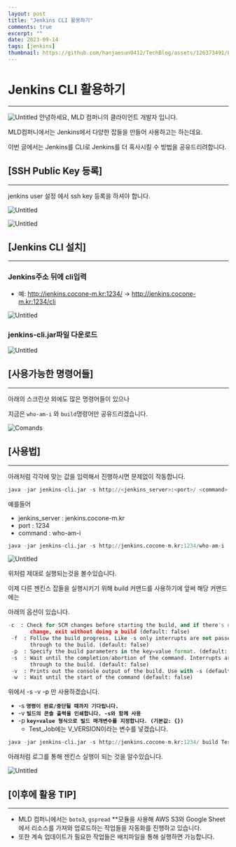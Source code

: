 ```yaml
---
layout: post
title: "Jenkins CLI 활용하기"
comments: true
excerpt: ""
date: 2023-09-14
tags: [jenkins]
thumbnail: https://github.com/hanjaesun0412/TechBlog/assets/126373491/86512f6d-2fde-4232-a62c-f719c1cab148
---
```


# Jenkins CLI 활용하기

---

![Untitled](https://github.com/hanjaesun0412/TechBlog/assets/126373491/86512f6d-2fde-4232-a62c-f719c1cab148)
안녕하세요, MLD 컴퍼니의 클라이언트 개발자 입니다.

MLD컴퍼니에서는 Jenkins에서 다양한 잡들을 만들어 사용하고는 하는데요.

이번 글에서는 Jenkins를 CLI로 Jenkins를 더 혹사시킬 수 방법을 공유드리려합니다.

## **[SSH Public Key 등록]**

---

jenkins user 설정 에서 ssh key 등록을 하셔야 합니다.

![Untitled](https://github.com/hanjaesun0412/TechBlog/assets/126373491/5c20587f-82d6-494a-9cec-936e3cf0dc9d)

![Untitled](https://github.com/hanjaesun0412/TechBlog/assets/126373491/8852ec36-bd38-45d4-a07d-3ff175e6bf6d)

## [Jenkins CLI 설치]

---

### Jenkins주소 뒤에 cli입력

- 예: http://jenkins.cocone-m.kr:1234/ → http://jenkins.cocone-m.kr:1234/cli

![Untitled](https://github.com/hanjaesun0412/TechBlog/assets/126373491/2111da75-3651-4e92-ade1-a1097704c553)

### jenkins-cli.jar파일 다운로드

![Untitled](https://github.com/hanjaesun0412/TechBlog/assets/126373491/713d39f8-ebb6-4fd4-9b40-88284911d1eb)

## [사용가능한 명령어들]

---

아래의 스크린샷 외에도 많은 명령어들이 있으나

지금은 `who-am-i` 와 `build`명령어만 공유드리겠습니다.

![Comands](https://github.com/hanjaesun0412/TechBlog/assets/126373491/471f081f-d547-48ac-868e-2cb7624d82ec)

## [사용법]

---

아래처럼 각각에 맞는 값을 입력해서 진행하시면 문제없이 작동합니다.

```python
java -jar jenkins-cli.jar -s http://<jenkins_server>:<port>/ <command>
```

예를들어

- jenkins_server : jenkins.cocone-m.kr
- port : 1234
- command : who-am-i

```python
java -jar jenkins-cli.jar -s http://jenkins.cocone-m.kr:1234/who-am-i
```

![Untitled](https://github.com/hanjaesun0412/TechBlog/assets/126373491/8356a12a-6134-4fd0-800f-ff1b0cce4f8a)

위처럼 제대로 실행되는것을 볼수있습니다.

이제 다른 젠킨스 잡들을 실행시키기 위해 build 커맨드를 사용하기에 앞써 해당 커맨드에는

아래의 옵션이 있습니다.

```python
-c  : Check for SCM changes before starting the build, and if there's no
       change, exit without doing a build (default: false)
 -f  : Follow the build progress. Like -s only interrupts are not passed
       through to the build. (default: false)
 -p  : Specify the build parameters in the key=value format. (default: {})
 -s  : Wait until the completion/abortion of the command. Interrupts are passed
       through to the build. (default: false)
 -v  : Prints out the console output of the build. Use with -s (default: false)
 -w  : Wait until the start of the command (default: false)
```

위에서 -s -v -p 만 사용하겠습니다.

- -s **`명령이 완료/중단될 때까지 기다립니다.`**
- -v **`빌드의 콘솔 출력을 인쇄합니다. -s와 함께 사용`**
- -p **`key=value 형식으로 빌드 매개변수를 지정합니다. (기본값: {})`**
  - Test_Job에는 V_VERSION이라는 변수를 넣겠습니다.

```python
java -jar jenkins-cli.jar -s http://jenkins.cocone-m.kr:1234/ build Test_Job -s -v -p V_VERSION=9999
```

아래처럼 로그를 통해 젠킨스 실행이 되는 것을 알수있습니다.

![Untitled](https://github.com/hanjaesun0412/TechBlog/assets/126373491/d65e454e-af94-4bd1-9b64-153609bb52a8)

## [이후에 활용 TIP]

---

- MLD 컴퍼니에서는 `boto3`, `gspread` \*\*모듈을 사용해 AWS S3와 Google Sheet에서 리소스를 가져와 업로드하는 작업들을 자동화를 진행하고 있습니다.
- 또한 계속 업데이트가 필요한 작업들은 배치파일을 통해 실행하면 가능합니다.
